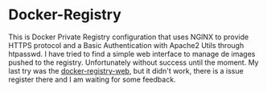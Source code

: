 # Docker-Registry

This is Docker Private Registry configuration that uses NGINX to provide HTTPS protocol and a Basic Authentication with Apache2 Utils through
htpasswd. I have tried to find a simple web interface to manage de images pushed to the registry. Unfortunately without success until the moment.
My last try was the [docker-registry-web](https://github.com/mkuchin/docker-registry-web/), but it didn't work, there is a issue register there and 
I am waiting for some feedback.
